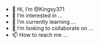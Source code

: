 - 👋 Hi, I’m @Kingsy371
- 👀 I’m interested in ...
- 🌱 I’m currently learning ...
- 💞️ I’m looking to collaborate on ...
- 📫 How to reach me ...

<!---
Kingsy371/Kingsy371 is a ✨ special ✨ repository because its `README.md` (this file) appears on your GitHub profile.
You can click the Preview link to take a look at your changes.
--->
